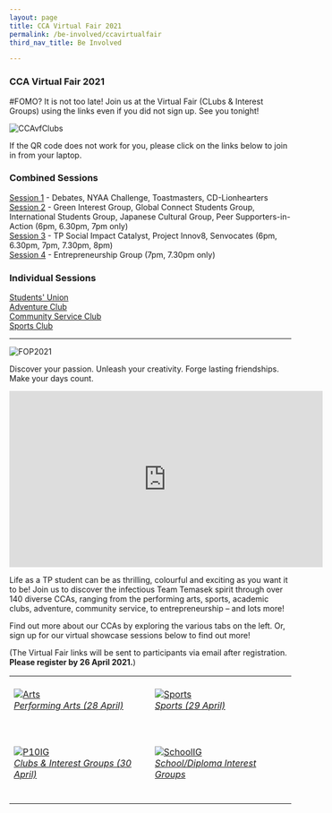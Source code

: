 ```yaml
---
layout: page
title: CCA Virtual Fair 2021
permalink: /be-involved/ccavirtualfair
third_nav_title: Be Involved

---
```

### CCA Virtual Fair 2021

#FOMO? It is not too late! Join us at the Virtual Fair (CLubs & Interest Groups) using the links even if you did not sign up. See you tonight!

![CCAvfClubs]({{site.baseurl}}/images/BeInvolved-CCAvfclubs.jpg)

If the QR code does not work for you, please click on the links below to join in from your laptop. 

<h3>Combined Sessions</h3>

<a href="https://tinyurl.com/SDAAIGvf" target="_blank">Session 1</a> - Debates, NYAA Challenge, Toastmasters, CD-Lionhearters<br>
<a href="https://tinyurl.com/DeptIGvf" target="_blank">Session 2</a> - Green Interest Group, Global Connect Students Group, International Students Group, Japanese Cultural Group, Peer Supporters-in-Action (6pm, 6.30pm, 7pm only) <br>
<a href="https://tinyurl.com/DeptIGvf" target="_blank">Session 3</a> - TP Social Impact Catalyst, Project Innov8, Senvocates (6pm, 6.30pm, 7pm, 7.30pm, 8pm)<br>
<a href="https://tinyurl.com/DeptIGvf" target="_blank">Session 4</a> - Entrepreneurship Group (7pm, 7.30pm only)<br>

<h3>Individual Sessions</h3>
<a href="https://tinyurl.com/TPSUvf" target="_blank">Students' Union</a><br>
<a href="https://tinyurl.com/TPACvf" target="_blank">Adventure Club</a><br>
<a href="https://tinyurl.com/TPCSCvf" target="_blank">Community Service Club</a><br>
<a href="https://tinyurl.com/TPSCvf" target="_blank">Sports Club</a><br>

---

![FOP2021]({{site.baseurl}}/images/BeInvolved-CCAvirtualfairbanner.jpg)
    
Discover your passion. Unleash your creativity. Forge lasting friendships. Make your days count.

<div class="bp-youtube">
<iframe width="560" height="315" src="https://www.youtube.com/embed/oK_mDuWL2YQ" title="YouTube video player" frameborder="0" allow="accelerometer; autoplay; clipboard-write; encrypted-media; gyroscope; picture-in-picture" allowfullscreen></iframe>  
</div>


Life as a TP student can be as thrilling, colourful and exciting as you want it to be! Join us to discover the infectious Team Temasek spirit through over 140 diverse CCAs, ranging from the performing arts, sports, academic clubs, adventure, community service, to entrepreneurship – and lots more! 

Find out more about our CCAs by exploring the various tabs on the left. Or, sign up for our virtual showcase sessions below to find out more! 

(The Virtual Fair links will be sent to participants via email after registration. <b>Please register by 26 April 2021.</b>)

<table>
    <tr>
        <td style="width:50%"><br>
            <a href="https://forms.office.com/r/GGf2E5d8et">
                <image src="{{site.baseurl}}/images/BeInvolved-PerformingArtsShowcase.jpg" style="display:block;margin-left:auto;margin-right:auto;" alt="Arts">
                <h6 style="margin-top:0%">Performing Arts (28 April)</h6>
                </image>
            </a>
        </td>
        <td style="width:50%"><br>
            <a href="https://forms.office.com/r/MiyLVg5ftn">
                <image src="{{site.baseurl}}/images/BeInvolved-Sportsshowcase.jpg" style="display:block;margin-left:auto;margin-right:auto;" alt="Sports">
                <h6 style="margin-top:0%">Sports (29 April)</h6>
                </image>
            </a>
        </td>
    </tr>
    <tr>
        <td style="width:50%"><br>
            <a href="https://forms.office.com/r/5mkaYhuytt">
                <image src="{{site.baseurl}}/images/BeInvolved-ClubsIGshowcase.jpg" style="display:block;margin-left:auto;margin-right:auto;" alt="P10IG">
                <h6 style="margin-top:0%">Clubs & Interest Groups (30 April)</h6>
                </image>
            </a>
        </td>
        <td style="width:50%"><br>
            <a href="https://forms.office.com/r/FyEXbDzMMK">
                <image src="{{site.baseurl}}/images/BeInvolved-DipIGshowcase.jpg" style="display:block;margin-left:auto;margin-right:auto;" alt="SchoolIG">
                <h6 style="margin-top:0%">School/Diploma Interest Groups</h6>
                </image>
            </a>
        </td>
    </tr>
</table>




